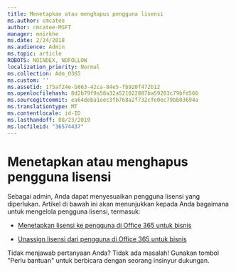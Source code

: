 ```yaml
---
title: Menetapkan atau menghapus pengguna lisensi
ms.author: cmcatee
author: cmcatee-MSFT
manager: mnirkhe
ms.date: 2/24/2018
ms.audience: Admin
ms.topic: article
ROBOTS: NOINDEX, NOFOLLOW
localization_priority: Normal
ms.collection: Adm_O365
ms.custom: ''
ms.assetid: 175af24e-b863-42ca-84e5-fb920f472b12
ms.openlocfilehash: 8d2b79f9a58a32a521022887ba59203c79bfd566
ms.sourcegitcommit: ea64deba1eec3fb768a2f732cfe0ec79bb03694a
ms.translationtype: MT
ms.contentlocale: id-ID
ms.lasthandoff: 08/23/2019
ms.locfileid: "36574437"
---
```

# <a name="assign-or-remove-users-licenses"></a>Menetapkan atau menghapus pengguna lisensi

Sebagai admin, Anda dapat menyesuaikan pengguna lisensi yang diperlukan. Artikel di bawah ini akan menunjukkan kepada Anda bagaimana untuk mengelola pengguna lisensi, termasuk:
  
- [Menetapkan lisensi ke pengguna di Office 365 untuk bisnis](https://docs.microsoft.com/en-us/office365/admin/subscriptions-and-billing/assign-licenses-to-users)

- [Unassign lisensi dari pengguna di Office 365 untuk bisnis](https://docs.microsoft.com/en-us/office365/admin/subscriptions-and-billing/remove-licenses-from-users)

Tidak menjawab pertanyaan Anda? Tidak ada masalah! Gunakan tombol "Perlu bantuan" untuk berbicara dengan seorang insinyur dukungan.